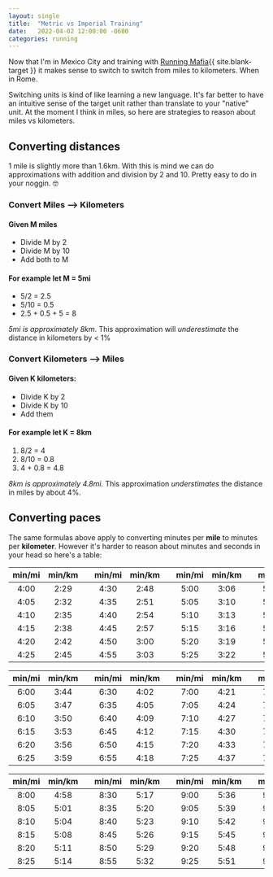 ```yaml
---
layout: single
title:  "Metric vs Imperial Training"
date:   2022-04-02 12:00:00 -0600
categories: running
---
```


Now that I'm in Mexico City and training with [Running Mafia][running-mafia]{{ site.blank-target }} it makes sense to switch to switch from miles to kilometers. When in Rome.

Switching units is kind of like learning a new language. It's far better to have an intuitive sense of the target unit rather than translate to your "native" unit. At the moment I think in miles, so here are strategies to reason about miles vs kilometers.

## Converting distances

1 mile is slightly more than 1.6km. With this is mind we can do approximations with addition and division by 2 and 10. Pretty easy to do in your noggin. 🤓

### Convert Miles –> Kilometers

#### Given M miles
- Divide M by 2
- Divide M by 10
- Add both to M

#### For example let M = 5mi
- 5/2 = 2.5
- 5/10 = 0.5
- 2.5 + 0.5 + 5 = 8

*5mi is approximately 8km*. This approximation will *underestimate* the distance in kilometers by < 1%

### Convert Kilometers –> Miles

#### Given K kilometers:
- Divide K by 2
- Divide K by 10
- Add them

#### For example let K = 8km
1. 8/2 = 4
2. 8/10 = 0.8
3. 4 + 0.8 = 4.8

*8km is approximately 4.8mi.* This approximation *understimates* the distance in miles by about 4%.

## Converting paces
The same formulas above apply to converting minutes per **mile** to minutes per **kilometer**. However it's harder to reason about minutes and seconds in your head so here's a table:

| min/mi | min/km | | min/mi | min/km | | min/mi | min/km | | min/mi | min/km |
|:------:|:------:|-|:------:|:------:|-|:------:|:------:|-|:------:|:------:|
| 4:00 |  2:29 | | 4:30 |  2:48 | | 5:00 |  3:06 | | 5:30 |  3:25 |
| 4:05 |  2:32 | | 4:35 |  2:51 | | 5:05 |  3:10 | | 5:35 |  3:28 |
| 4:10 |  2:35 | | 4:40 |  2:54 | | 5:10 |  3:13 | | 5:40 |  3:31 |
| 4:15 |  2:38 | | 4:45 |  2:57 | | 5:15 |  3:16 | | 5:45 |  3:34 |
| 4:20 |  2:42 | | 4:50 |  3:00 | | 5:20 |  3:19 | | 5:50 |  3:37 |
| 4:25 |  2:45 | | 4:55 |  3:03 | | 5:25 |  3:22 | | 5:55 |  3:41 |

| min/mi | min/km | | min/mi | min/km | | min/mi | min/km | | min/mi | min/km |
|:------:|:------:|-|:------:|:------:|-|:------:|:------:|-|:------:|:------:|
| 6:00 |  3:44 | | 6:30 |  4:02 | | 7:00 |  4:21 | | 7:30 |  4:40 |
| 6:05 |  3:47 | | 6:35 |  4:05 | | 7:05 |  4:24 | | 7:35 |  4:43 |
| 6:10 |  3:50 | | 6:40 |  4:09 | | 7:10 |  4:27 | | 7:40 |  4:46 |
| 6:15 |  3:53 | | 6:45 |  4:12 | | 7:15 |  4:30 | | 7:45 |  4:49 |
| 6:20 |  3:56 | | 6:50 |  4:15 | | 7:20 |  4:33 | | 7:50 |  4:52 |
| 6:25 |  3:59 | | 6:55 |  4:18 | | 7:25 |  4:37 | | 7:55 |  4:55 |

| min/mi | min/km | | min/mi | min/km | | min/mi | min/km | | min/mi | min/km |
|:------:|:------:|-|:------:|:------:|-|:------:|:------:|-|:------:|:------:|
| 8:00 |  4:58 | | 8:30 |  5:17 | | 9:00 |  5:36 | | 9:30 |  5:54 |
| 8:05 |  5:01 | | 8:35 |  5:20 | | 9:05 |  5:39 | | 9:35 |  5:57 |
| 8:10 |  5:04 | | 8:40 |  5:23 | | 9:10 |  5:42 | | 9:40 |  6:00 |
| 8:15 |  5:08 | | 8:45 |  5:26 | | 9:15 |  5:45 | | 9:45 |  6:04 |
| 8:20 |  5:11 | | 8:50 |  5:29 | | 9:20 |  5:48 | | 9:50 |  6:07 |
| 8:25 |  5:14 | | 8:55 |  5:32 | | 9:25 |  5:51 | | 9:55 |  6:10 |

[running-mafia]:https://www.instagram.com/mafiarunning/
